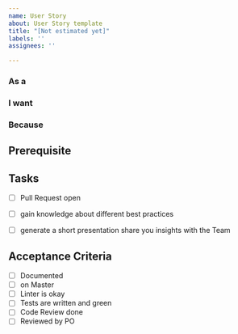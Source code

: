 ```yaml
---
name: User Story
about: User Story template
title: "[Not estimated yet]"
labels: ''
assignees: ''

---
```


### As a


### I want


### Because

## Prerequisite


## Tasks
- [ ] Pull Request open 
- [ ] gain knowledge about different best practices
- [ ] generate a short presentation share you insights with the Team



## Acceptance Criteria
- [ ] Documented
- [ ] on Master
- [ ] Linter is okay
- [ ] Tests are written and green
- [ ] Code Review done
- [ ] Reviewed by PO
